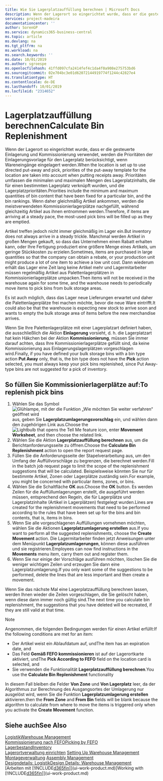 ```yaml
---
title: Wie Sie Lagerplatzauffüllung berechnen | Microsoft Docs
description: Wenn der Lagerort so eingerichtet wurde, dass er die gesteuerte Einlagerung und Kommissionierung verwendet, werden die Prioritäten der Einlagerungsvorlage für den Lagerplatz berücksichtigt, wenn Wareneingänge eingelagert werden.
services: project-madeira
documentationcenter: ''
author: SorenGP
ms.service: dynamics365-business-central
ms.topic: article
ms.devlang: na
ms.tgt_pltfrm: na
ms.workload: na
ms.search.keywords: ''
ms.date: 10/01/2019
ms.author: sgroespe
ms.openlocfilehash: 41ffd097cfa2414fef4c1da4f0a908e275753bd6
ms.sourcegitcommit: 02e704bc3e01d62072144919774f1244c42827e4
ms.translationtype: HT
ms.contentlocale: de-DE
ms.lasthandoff: 10/01/2019
ms.locfileid: "2314652"
---
```

# <a name="calculate-bin-replenishment"></a><span data-ttu-id="aa9cd-103">Lagerplatzauffüllung berechnen</span><span class="sxs-lookup"><span data-stu-id="aa9cd-103">Calculate Bin Replenishment</span></span>
<span data-ttu-id="aa9cd-104">Wenn der Lagerort so eingerichtet wurde, dass er die gesteuerte Einlagerung und Kommissionierung verwendet, werden die Prioritäten der Einlagerungsvorlage für den Lagerplatz berücksichtigt, wenn Wareneingänge eingelagert werden.</span><span class="sxs-lookup"><span data-stu-id="aa9cd-104">When the location is set up to use directed put-away and pick, priorities of the put-away template for the location are taken into account when putting receipts away.</span></span> <span data-ttu-id="aa9cd-105">Prioritäten umfassen die minimalen und maximalen Mengen des Lagerplatzinhalts, die für einen bestimmten Lagerplatz verknüpft wurden, und die Lagerplatzprioritäten.</span><span class="sxs-lookup"><span data-stu-id="aa9cd-105">Priorities include the minimum and maximum quantities of bin content that have been fixed for a particular bin, and the bin rankings.</span></span> <span data-ttu-id="aa9cd-106">Wenn daher gleichmäßig Artikel ankommen, werden die meistverwendeten Kommissionierlagerplätze nachgefüllt, während gleichzeitig Artikel aus ihnen entnommen werden.</span><span class="sxs-lookup"><span data-stu-id="aa9cd-106">Therefore, if items are arriving at a steady pace, the most-used pick bins will be filled up as they are emptied.</span></span>  

<span data-ttu-id="aa9cd-107">Artikel treffen jedoch nicht immer gleichmäßig im Lager ein.</span><span class="sxs-lookup"><span data-stu-id="aa9cd-107">But inventory does not always arrive in a steady trickle.</span></span> <span data-ttu-id="aa9cd-108">Manchmal werden Artikel in großen Mengen gekauft, so dass das Unternehmen einen Rabatt erhalten kann, oder Ihre Fertigung produziert eine größere Menge eines Artikels, um geringe Stückkosten zu erzielen.</span><span class="sxs-lookup"><span data-stu-id="aa9cd-108">Sometimes, items are purchased in large quantities so that the company can obtain a rebate, or your production unit might produce a lot of one item to achieve a low unit cost.</span></span> <span data-ttu-id="aa9cd-109">Dann wiederum erhält das Lager eine Zeit lang keine Artikel mehr und Lagermitarbeiter müssen regelmäßig Artikel aus Palettenlagerplätzen in Kommissionierlagerplätze umpacken.</span><span class="sxs-lookup"><span data-stu-id="aa9cd-109">Then items will not be received in the warehouse again for some time, and the warehouse needs to periodically move items to pick bins from bulk storage areas.</span></span>  

<span data-ttu-id="aa9cd-110">Es ist auch möglich, dass das Lager neue Lieferungen erwartet und daher die Palettenlagerplätze frei machen möchte, bevor die neue Ware eintrifft.</span><span class="sxs-lookup"><span data-stu-id="aa9cd-110">It could also be that the warehouse is expecting new stock to arrive soon and wants to empty the bulk storage area of items before the new merchandise arrives.</span></span>  

<span data-ttu-id="aa9cd-111">Wenn Sie Ihre Palettenlagerplätze mit einer Lagerplatzart definiert haben, die ausschließlich die Aktion **Einlagerung** vorsieht, d. h. die Lagerplatzart hat kein Häkchen bei der Aktion **Kommissionierung**, müssen Sie immer darauf achten, dass Ihre Kommissionierlagerplätze gefüllt sind, da keine Kommissionierung aus Einlagerungslagerplätzen vorgeschlagen wird.</span><span class="sxs-lookup"><span data-stu-id="aa9cd-111">Finally, if you have defined your bulk storage bins with a bin type action **Put Away** only, that is, the bin type does not have the **Pick** action selected, you must always keep your pick bins replenished, since Put Away-type bins are not suggested for a pick of inventory.</span></span>  

## <a name="to-replenish-pick-bins"></a><span data-ttu-id="aa9cd-112">So füllen Sie Kommissionierlagerplätze auf:</span><span class="sxs-lookup"><span data-stu-id="aa9cd-112">To replenish pick bins</span></span>  
1.  <span data-ttu-id="aa9cd-113">Wählen Sie das Symbol ![Glühlampe, mit der die Funktion „Wie möchten Sie weiter verfahren“ geöffnet wird](media/ui-search/search_small.png "Wie möchten Sie weiter verfahren?") aus, geben Sie **Lagerplatzumlagerungsvorschlag** ein, und wählen dann den zugehörigen Link aus.</span><span class="sxs-lookup"><span data-stu-id="aa9cd-113">Choose the ![Lightbulb that opens the Tell Me feature](media/ui-search/search_small.png "Tell me what you want to do") icon, enter **Movement Worksheet**, and then choose the related link.</span></span>  
2.  <span data-ttu-id="aa9cd-114">Wählen Sie die Aktion **Lagerplatzauffüllung berechnen** aus, um die Berichtanforderungsseite zu öffnen.</span><span class="sxs-lookup"><span data-stu-id="aa9cd-114">Choose the **Calculate Bin Replenishment** action to open the report request page.</span></span>  
3.  <span data-ttu-id="aa9cd-115">Füllen Sie die Anforderungsseite der Stapelverarbeitung aus, um den Umfang der Auffüllvorschläge zu begrenzen, die berechnet werden.</span><span class="sxs-lookup"><span data-stu-id="aa9cd-115">Fill in the batch job request page to limit the scope of the replenishment suggestions that will be calculated.</span></span> <span data-ttu-id="aa9cd-116">Beispielsweise könnten Sie nur für bestimmte Artikel, Zonen oder Lagerplätze zuständig sein.</span><span class="sxs-lookup"><span data-stu-id="aa9cd-116">For example, you might be concerned with particular items, zones, or bins.</span></span>  
4.  <span data-ttu-id="aa9cd-117">Wählen Sie die Schaltfläche **OK** aus.</span><span class="sxs-lookup"><span data-stu-id="aa9cd-117">Choose the **OK** button.</span></span> <span data-ttu-id="aa9cd-118">Es werden Zeilen für die Auffüllumlagerungen erstellt, die ausgeführt werden müssen, entsprechend den Regeln, die für Lagerplätze und Lagerplatzinhalte (Artikel in Lagerplätzen) festgelegt wurden.</span><span class="sxs-lookup"><span data-stu-id="aa9cd-118">Lines are created for the replenishment movements that need to be performed according to the rules that have been set up for the bins and bin contents, that is, items in bins.</span></span>  
5.  <span data-ttu-id="aa9cd-119">Wenn Sie alle vorgeschlagenen Auffüllungen vornehmen möchten, wählen Sie die Aktionen **Lagerplatzumlagerung erstellen** aus.</span><span class="sxs-lookup"><span data-stu-id="aa9cd-119">If you want to perform all the suggested replenishments, choose the **Create Movement** action.</span></span> <span data-ttu-id="aa9cd-120">Die Lagermitarbeiter finden jetzt Anweisungen unter dem Menüpunkt **Lagerplatzumlagerungen**, können diese ausführen und sie registrieren.</span><span class="sxs-lookup"><span data-stu-id="aa9cd-120">Employees can now find instructions in the **Movements** menu item, carry them out and register them.</span></span>  
6.  <span data-ttu-id="aa9cd-121">Wenn Sie nur einige der Vorschläge ausführen möchten, löschen Sie die weniger wichtigen Zeilen und erzeugen Sie dann eine Lagerplatzumlagerung.</span><span class="sxs-lookup"><span data-stu-id="aa9cd-121">If you only want some of the suggestions to be performed, delete the lines that are less important and then create a movement.</span></span>  

<span data-ttu-id="aa9cd-122">Wenn Sie das nächste Mal eine Lagerplatzauffüllung berechnen lassen, werden Ihnen wieder die Zeilen vorgeschlagen, die Sie gelöscht haben, wenn diese dann immer noch gültig sind.</span><span class="sxs-lookup"><span data-stu-id="aa9cd-122">The next time you calculate bin replenishment, the suggestions that you have deleted will be recreated, if they are still valid at that time.</span></span>  

> [!NOTE]  
>  <span data-ttu-id="aa9cd-123">Angenommen, die folgenden Bedingungen werden für einen Artikel erfüllt:</span><span class="sxs-lookup"><span data-stu-id="aa9cd-123">If the following conditions are met for an item:</span></span>  
>   
>  -   <span data-ttu-id="aa9cd-124">Der Artikel weist ein Ablaufdatum auf, und</span><span class="sxs-lookup"><span data-stu-id="aa9cd-124">The item has an expiration date, and</span></span>  
> -   <span data-ttu-id="aa9cd-125">Das Feld **Gemäß FEFO kommissionieren** ist auf der Lagerortkarte aktiviert, und</span><span class="sxs-lookup"><span data-stu-id="aa9cd-125">The **Pick According to FEFO** field on the location card is selected, and</span></span>  
> -   <span data-ttu-id="aa9cd-126">Sie verwenden die Funktionalität **Lagerplatzauffüllung berechnen**.</span><span class="sxs-lookup"><span data-stu-id="aa9cd-126">You use the **Calculate Bin Replenishment** functionality</span></span>  
>   
>  <span data-ttu-id="aa9cd-127">In diesem Fall bleiben die Felder **Von Zone** und **Von Lagerplatz** leer, da der Algorithmus zur Berechnung des Ausgangsortes der Umlagerung nur ausgelöst wird, wenn Sie die Funktion **Lagerplatzumlagerung erstellen** aktivieren.</span><span class="sxs-lookup"><span data-stu-id="aa9cd-127">then the **From Zone** and **From Bin** fields will be blank because the algorithm to calculate from where to move the items is triggered only when you activate the **Create Movement** function.</span></span>  

## <a name="see-also"></a><span data-ttu-id="aa9cd-128">Siehe auch</span><span class="sxs-lookup"><span data-stu-id="aa9cd-128">See Also</span></span>  
[<span data-ttu-id="aa9cd-129">Logistik</span><span class="sxs-lookup"><span data-stu-id="aa9cd-129">Warehouse Management</span></span>](warehouse-manage-warehouse.md)  
[<span data-ttu-id="aa9cd-130">Kommissionierung nach FEFO</span><span class="sxs-lookup"><span data-stu-id="aa9cd-130">Picking by FEFO</span></span>](warehouse-picking-by-fefo.md)  
[<span data-ttu-id="aa9cd-131">Lagerbestand</span><span class="sxs-lookup"><span data-stu-id="aa9cd-131">Inventory</span></span>](inventory-manage-inventory.md)  
<span data-ttu-id="aa9cd-132">[Lagerortverwaltung einrichten](warehouse-setup-warehouse.md)   </span><span class="sxs-lookup"><span data-stu-id="aa9cd-132">[Setting Up Warehouse Management](warehouse-setup-warehouse.md)   </span></span>  
<span data-ttu-id="aa9cd-133">[Montageverwaltung](assembly-assemble-items.md)  </span><span class="sxs-lookup"><span data-stu-id="aa9cd-133">[Assembly Management](assembly-assemble-items.md)  </span></span>  
[<span data-ttu-id="aa9cd-134">Designdetails: Logistik</span><span class="sxs-lookup"><span data-stu-id="aa9cd-134">Design Details: Warehouse Management</span></span>](design-details-warehouse-management.md)  
<span data-ttu-id="aa9cd-135">[Arbeiten mit [!INCLUDE[d365fin](includes/d365fin_md.md)]](ui-work-product.md)</span><span class="sxs-lookup"><span data-stu-id="aa9cd-135">[Working with [!INCLUDE[d365fin](includes/d365fin_md.md)]](ui-work-product.md)</span></span>
